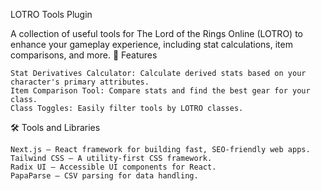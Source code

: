 LOTRO Tools Plugin

A collection of useful tools for The Lord of the Rings Online (LOTRO) to enhance your gameplay experience, including stat calculations, item comparisons, and more.
🚀 Features

    Stat Derivatives Calculator: Calculate derived stats based on your character's primary attributes.
    Item Comparison Tool: Compare stats and find the best gear for your class.
    Class Toggles: Easily filter tools by LOTRO classes.

🛠️ Tools and Libraries

    Next.js – React framework for building fast, SEO-friendly web apps.
    Tailwind CSS – A utility-first CSS framework.
    Radix UI – Accessible UI components for React.
    PapaParse – CSV parsing for data handling.
